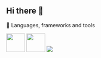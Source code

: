 ## Hi there 👋





🌟 Languages, frameworks and tools 

<img src="https://cdn.jsdelivr.net/gh/devicons/devicon@latest/icons/c/c-original.svg" width="50" height="50" />     <img src="https://cdn.jsdelivr.net/gh/devicons/devicon@latest/icons/notion/notion-original.svg"  idth="50" height="50"    />  <img src="https://cdn.jsdelivr.net/gh/devicons/devicon@latest/icons/react/react-original-wordmark.svg" />
          
          
            
          


          

          
          
